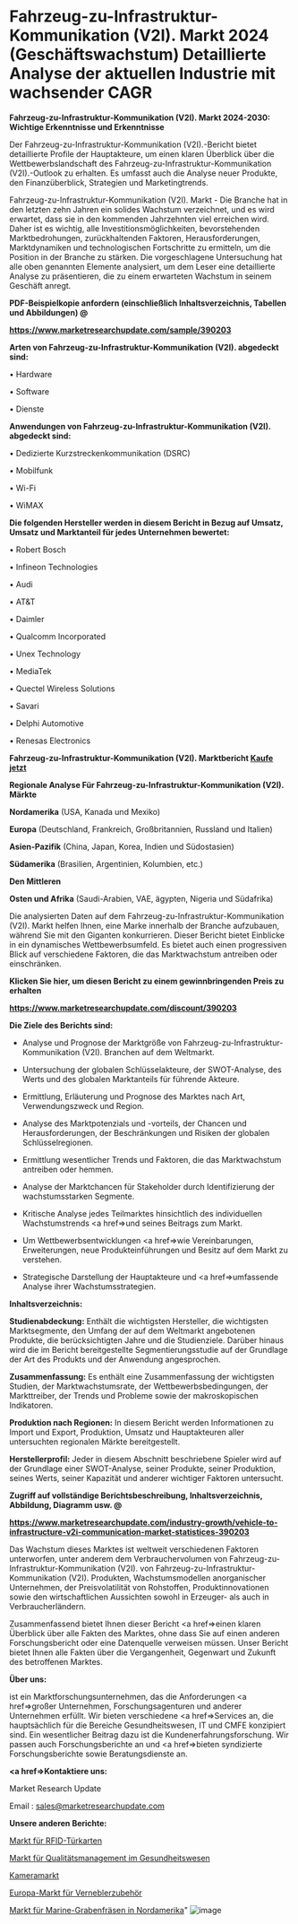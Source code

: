 # Fahrzeug-zu-Infrastruktur-Kommunikation (V2I). Markt 2024 (Geschäftswachstum) Detaillierte Analyse der aktuellen Industrie mit wachsender CAGR

<strong>Fahrzeug-zu-Infrastruktur-Kommunikation (V2I). Markt 2024-2030: Wichtige Erkenntnisse und Erkenntnisse</strong>

Der Fahrzeug-zu-Infrastruktur-Kommunikation (V2I).-Bericht bietet detaillierte Profile der Hauptakteure, um einen klaren Überblick über die Wettbewerbslandschaft des Fahrzeug-zu-Infrastruktur-Kommunikation (V2I).-Outlook zu erhalten. Es umfasst auch die Analyse neuer Produkte, den Finanzüberblick, Strategien und Marketingtrends.

Fahrzeug-zu-Infrastruktur-Kommunikation (V2I). Markt - Die Branche hat in den letzten zehn Jahren ein solides Wachstum verzeichnet, und es wird erwartet, dass sie in den kommenden Jahrzehnten viel erreichen wird. Daher ist es wichtig, alle Investitionsmöglichkeiten, bevorstehenden Marktbedrohungen, zurückhaltenden Faktoren, Herausforderungen, Marktdynamiken und technologischen Fortschritte zu ermitteln, um die Position in der Branche zu stärken. Die vorgeschlagene Untersuchung hat alle oben genannten Elemente analysiert, um dem Leser eine detaillierte Analyse zu präsentieren, die zu einem erwarteten Wachstum in seinem Geschäft anregt.



<strong><b>PDF-Beispielkopie anfordern (einschließlich Inhaltsverzeichnis, Tabellen und Abbildungen) @ </b></strong>

<strong><a href=https://www.marketresearchupdate.com/sample/390203>

<strong>https://www.marketresearchupdate.com/sample/390203</u></a></strong></strong>



<strong>Arten von Fahrzeug-zu-Infrastruktur-Kommunikation (V2I). abgedeckt sind:</strong>

• Hardware

• Software

• Dienste



<strong>Anwendungen von Fahrzeug-zu-Infrastruktur-Kommunikation (V2I). abgedeckt sind:</strong>

• Dedizierte Kurzstreckenkommunikation (DSRC)

• Mobilfunk

• Wi-Fi

• WiMAX



<strong>Die folgenden Hersteller werden in diesem Bericht in Bezug auf Umsatz, Umsatz und Marktanteil für jedes Unternehmen bewertet:</strong>

• Robert Bosch

• Infineon Technologies

• Audi

• AT&T

• Daimler

• Qualcomm Incorporated

• Unex Technology

• MediaTek

• Quectel Wireless Solutions

• Savari

• Delphi Automotive

• Renesas Electronics



<strong>Fahrzeug-zu-Infrastruktur-Kommunikation (V2I). Marktbericht <a href=https://www.marketresearchupdate.com/buynow/390203>Kaufe jetzt</a></strong>



<strong>Regionale Analyse Für Fahrzeug-zu-Infrastruktur-Kommunikation (V2I). Märkte</strong>



<strong>Nordamerika</strong> (USA, Kanada und Mexiko)



<strong>Europa</strong> (Deutschland, Frankreich, Großbritannien, Russland und Italien)



<strong>Asien-Pazifik</strong> (China, Japan, Korea, Indien und Südostasien)



<strong>Südamerika</strong> (Brasilien, Argentinien, Kolumbien, etc.)



<strong>Den Mittleren</strong> 

<strong>Osten und Afrika</strong> (Saudi-Arabien, VAE, ägypten, Nigeria und Südafrika)

Die analysierten Daten auf dem Fahrzeug-zu-Infrastruktur-Kommunikation (V2I). Markt helfen Ihnen, eine Marke innerhalb der Branche aufzubauen, während Sie mit den Giganten konkurrieren. Dieser Bericht bietet Einblicke in ein dynamisches Wettbewerbsumfeld. Es bietet auch einen progressiven Blick auf verschiedene Faktoren, die das Marktwachstum antreiben oder einschränken.



<strong>Klicken Sie hier, um diesen Bericht zu einem gewinnbringenden Preis zu erhalten
</strong>

<strong><a href=https://www.marketresearchupdate.com/discount/390203>https://www.marketresearchupdate.com/discount/390203</b></u></strong></a>



<strong>Die Ziele des Berichts sind:</strong>

- Analyse und Prognose der Marktgröße von Fahrzeug-zu-Infrastruktur-Kommunikation (V2I). Branchen auf dem Weltmarkt.

- Untersuchung der globalen Schlüsselakteure, der SWOT-Analyse, des Werts und des globalen Marktanteils für führende Akteure.

- Ermittlung, Erläuterung und Prognose des Marktes nach Art, Verwendungszweck und Region.

- Analyse des Marktpotenzials und -vorteils, der Chancen und Herausforderungen, der Beschränkungen und Risiken der globalen Schlüsselregionen.

- Ermittlung wesentlicher Trends und Faktoren, die das Marktwachstum antreiben oder hemmen.

- Analyse der Marktchancen für Stakeholder durch Identifizierung der wachstumsstarken Segmente.

- Kritische Analyse jedes Teilmarktes hinsichtlich des individuellen Wachstumstrends <a href=>und</a> seines Beitrags zum Markt.

- Um Wettbewerbsentwicklungen <a href=>wie</a> Vereinbarungen, Erweiterungen, neue Produkteinführungen und Besitz auf dem Markt zu verstehen.

- Strategische Darstellung der Hauptakteure und <a href=>umfas</a>sende Analyse ihrer Wachstumsstrategien.



<strong>Inhaltsverzeichnis:</strong>



<strong>Studienabdeckung:</strong> Enthält die wichtigsten Hersteller, die wichtigsten Marktsegmente, den Umfang der auf dem Weltmarkt angebotenen Produkte, die berücksichtigten Jahre und die Studienziele. Darüber hinaus wird die im Bericht bereitgestellte Segmentierungsstudie auf der Grundlage der Art des Produkts und der Anwendung angesprochen.



<strong>Zusammenfassung:</strong> Es enthält eine Zusammenfassung der wichtigsten Studien, der Marktwachstumsrate, der Wettbewerbsbedingungen, der Markttreiber, der Trends und Probleme sowie der makroskopischen Indikatoren.



<strong>Produktion nach Regionen:</strong> In diesem Bericht werden Informationen zu Import und Export, Produktion, Umsatz und Hauptakteuren aller untersuchten regionalen Märkte bereitgestellt.



<strong>Herstellerprofil:</strong> Jeder in diesem Abschnitt beschriebene Spieler wird auf der Grundlage einer SWOT-Analyse, seiner Produkte, seiner Produktion, seines Werts, seiner Kapazität und anderer wichtiger Faktoren untersucht.



<strong><b>Zugriff auf vollständige Berichtsbeschreibung, Inhaltsverzeichnis, Abbildung, Diagramm usw. @ </b></strong>

<strong><a href=https://www.marketresearchupdate.com/industry-growth/vehicle-to-infrastructure-v2i-communication-market-statistices-390203>https://www.marketresearchupdate.com/industry-growth/vehicle-to-infrastructure-v2i-communication-market-statistices-390203</a></strong>

Das Wachstum dieses Marktes ist weltweit verschiedenen Faktoren unterworfen, unter anderem dem Verbrauchervolumen von Fahrzeug-zu-Infrastruktur-Kommunikation (V2I). von Fahrzeug-zu-Infrastruktur-Kommunikation (V2I). Produkten, Wachstumsmodellen anorganischer Unternehmen, der Preisvolatilität von Rohstoffen, Produktinnovationen sowie den wirtschaftlichen Aussichten sowohl in Erzeuger- als auch in Verbraucherländern.

Zusammenfassend bietet Ihnen dieser Bericht <a href=>einen</a> klaren Überblick über alle Fakten des Marktes, ohne dass Sie auf einen anderen Forschungsbericht oder eine Datenquelle verweisen müssen. Unser Bericht bietet Ihnen alle Fakten über die Vergangenheit, Gegenwart und Zukunft des betroffenen Marktes.



<strong>Über uns:</strong>

 ist ein Marktforschungsunternehmen, das die Anforderungen <a href=>großer</a> Unternehmen, Forschungsagenturen und anderer Unternehmen erfüllt. Wir bieten verschiedene <a href=>Services</a> an, die hauptsächlich für die Bereiche Gesundheitswesen, IT und CMFE konzipiert sind. Ein wesentlicher Beitrag dazu ist die Kundenerfahrungsforschung. Wir passen auch Forschungsberichte an und <a href=>bieten</a> syndizierte Forschungsberichte sowie Beratungsdienste an.



<strong><a href=>Kontaktiere uns:</a></strong>

Market Research Update

Email : sales@marketresearchupdate.com



<strong>Unsere anderen Berichte:</strong>

<a href=https://www.linkedin.com/pulse/rfid-door-cards-market-analyzing-latest-developments>Markt für RFID-Türkarten</a>

<a href=https://www.linkedin.com/pulse/healthcare-quality-management-market-size-emerging>Markt für Qualitätsmanagement im Gesundheitswesen</a>

<a href=https://www.linkedin.com/pulse/camera-market-outlooks-2023-size-shares-growth>Kameramarkt</a>

<a href=https://www.linkedin.com/pulse/europe-nebulizer-accessories-market-size-production>Europa-Markt für Verneblerzubehör</a>

<a href=https://www.linkedin.com/pulse/north-america-marine-trencher-market-continues-rapid-growth>Markt für Marine-Grabenfräsen in Nordamerika</a>"
![image](https://github.com/Gayatrikarjule/Market-Analysis-361/assets/97346546/856c0a4b-728b-4511-8e07-6214d80cbb64)
